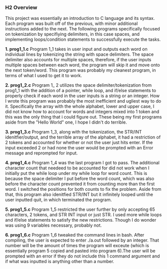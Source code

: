 ### H2 Overview
This project was essentially an introduction to C language and its syntax. Each program was built off of the previous, with minor additional instructions added to the next. The following programs specifically focused on tokenization by specifiying delimiters, in this case spaces, and implementing loops/condition statements to successfully execute the tasks.  

**1. prog1_1.c**
    Program 1_1 takes in user input and outputs each word on individual lines by tokenizing the string with space delimiters. The space delimiter also accounts for multiple spaces, therefore, if the user inputs multiple spaces between each word, the program will skip it and move onto the next token/word. This program was probably my cleanest program, in terms of what I used to get it to work. 
     
**2. prog1_2.c**
    Program 1_ 2 utilizes the space delimiter/tokenization from prog1_1 with the addition of a pointer, while loop, and if/else statements to properly check if each word in the user inputs is a string or an integer. How I wrote this program was probably the most inefficient and ugliest way to do it. Specifically the array with the whole alphabet, lower and upper case, I did not know how to account for words and integers mixed into 1 token and this was the only thing that i could figure out. These being my first programs aside from the "Hello World" one, I hope I didn't do terrible. 
    
**3. prog1_3.c**
    Program 1_3, along with the tokenization, the STR/INT idenitfier/output, and the terrible array of the alphabet, it had a restriction of 2 tokens and accounted for whether or not the user just hits enter. If the input exceeded 2 or had none the user would be prompted with an Error message and reprompted for input. 
    
**4. prog1_4.c**
    Program 1_4 was the last program I got to pass. The additional character count that needeed to be accounted for did not work when I initially put the while loop under my while loop for word count. This is because the space delimiter I put before the word count, which was also before the character count prevented it from counting more than the first word. I switched the positions for both counts to fix the problem. Aside from that, this program also idenitfied STR/INT but it infinitely looped until the user inputted quit, in which terminated the program. 
    
**5. prog1_5.c**
    Program 1_5 restricted the user further by only accepting 65 characters, 2 tokens, and STR INT input or just STR. I used more while loops and if/else statements to satisfy the new restrictions. Though I do wonder was using 9 variables necessary, probably not. 
    
**6. prog1_6.c**
    Program 1_6 tweaked the command lines in bash. After compiling, the user is expected to enter ./a.out followed by an integer. That number will be the amount of times the program will exceute (which is essentially program 5 copied and pasted into program 6).The user will be prompted with an error if they do not include this 1 command argument and if what was inputted is anything other than a number. 

